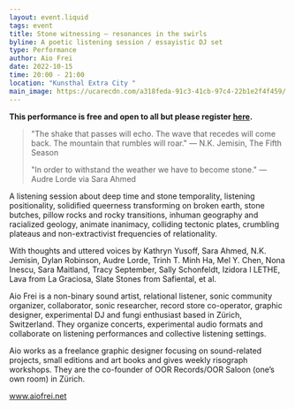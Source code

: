 ```yaml
---
layout: event.liquid
tags: event
title: Stone witnessing – resonances in the swirls
byline: A poetic listening session / essayistic DJ set
type: Performance
author: Aio Frei
date: 2022-10-15
time: 20:00 - 21:00
location: "Kunsthal Extra City "
main_image: https://ucarecdn.com/a318feda-91c3-41cb-97c4-22b1e2f4f459/
---
```

**This performance is free and open to all but please register [here](https://calendly.com/extra-city/rightsofnature2?month=2022-10).** 

> "The shake that passes will echo. The wave that recedes will come back. The mountain that rumbles will roar." ― N.K. Jemisin, The Fifth Season
>
> "In order to withstand the weather we have to become stone." ― Audre Lorde via Sara Ahmed

A listening session about deep time and stone temporality, listening positionality, solidified queerness transforming on broken earth, stone butches, pillow rocks and rocky transitions, inhuman geography and racialized geology, animate inanimacy, colliding tectonic plates, crumbling plateaus and non-extractivist frequencies of relationality. 

With thoughts and uttered voices by Kathryn Yusoff, Sara Ahmed, N.K. Jemisin, Dylan Robinson, Audre Lorde, Trinh T. Minh Ha, Mel Y. Chen, Nona Inescu, Sara Maitland, Tracy September, Sally Schonfeldt, Izidora l LETHE, Lava from La Graciosa, Slate Stones from Safiental, et al.  

Aio Frei is a non-binary sound artist, relational listener, sonic community organizer, collaborator, sonic researcher, record store co-operator, graphic designer, experimental DJ and fungi enthusiast based in Zürich, Switzerland. They organize concerts, experimental audio formats and collaborate on listening performances and collective listening settings. 

Aio works as a freelance graphic designer focusing on sound-related projects, small editions and art books and gives weekly risograph workshops. They are the co-founder of OOR Records/OOR Saloon (one’s own room) in Zürich. 

www.aiofrei.net